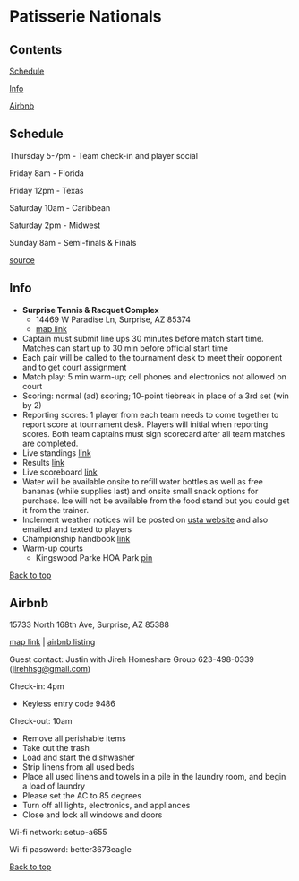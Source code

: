 # Patisserie Nationals

## Contents

[Schedule](https://github.com/kyen7/test/blob/main/patisserie_202211.md#schedule)

[Info](https://github.com/kyen7/test/blob/main/patisserie_202211.md#info)

[Airbnb](https://github.com/kyen7/test/blob/main/patisserie_202211.md#airbnb)

## Schedule
Thursday 5-7pm - Team check-in and player social

Friday 8am - Florida

Friday 12pm - Texas

Saturday 10am - Caribbean

Saturday 2pm - Midwest 

Sunday 8am - Semi-finals & Finals

[source](https://docs.google.com/spreadsheets/d/e/2PACX-1vQ-MPqURYWWfjCzpMrhANycIpRTd_L_1sPFXWQUeo0vBJHNsffdmKdMpHqVXGrxzuzyYWrandsAp2cL/pubhtml)

## Info
- **Surprise Tennis & Racquet Complex**
	- 14469 W Paradise Ln, Surprise, AZ 85374
	- [map link](https://goo.gl/maps/K8Tq8ogjXRTac1Gs9)
- Captain must submit line ups 30 minutes before match start time. Matches can start up to 30 min before official start time
- Each pair will be called to the tournament desk to meet their opponent and to get court assignment
- Match play: 5 min warm-up; cell phones and electronics not allowed on court
- Scoring: normal (ad) scoring; 10-point tiebreak in place of a 3rd set (win by 2)
- Reporting scores: 1 player from each team needs to come together to report score at tournament desk. Players will initial when reporting scores. Both team captains must sign scorecard after all team matches are completed.
- Live standings [link](https://tennislink.usta.com/Leagues/Main/StatsAndStandings.aspx?SearchType=0)
- Results [link](https://www.usta.com/en/home/play/adult-tennis/programs/national/usta-league-national-championships-results.html)
- Live scoreboard [link](TBD)
- Water will be available onsite to refill water bottles as well as free bananas (while supplies last) and onsite small snack options for purchase. Ice will not be available from the food stand but you could get it from the trainer.
- Inclement weather notices will be posted on [usta website](https://www.usta.com/en/home/play/adult-tennis/programs/national/about-usta-league-national-championships.html) and also emailed and texted to players
- Championship handbook [link](https://www.usta.com/content/dam/usta/2022-pdfs/2022USTALeagueNationalMixed18Over7.0_9.0ChampionshipsHandbook.pdf)
- Warm-up courts
	- Kingswood Parke HOA Park [pin](https://goo.gl/maps/VGYHufAodB2CqeLA9)

[Back to top](#)
	
## Airbnb

15733 North 168th Ave, Surprise, AZ 85388

[map link](https://goo.gl/maps/sijiVUVn3qnzPY6q9) | [airbnb listing](https://www.airbnb.com/rooms/46117344)

Guest contact: Justin with Jireh Homeshare Group 623-498-0339 (jirehhsg@gmail.com)

Check-in: 4pm
- Keyless entry code 9486

Check-out: 10am
- Remove all perishable items
- Take out the trash
- Load and start the dishwasher
- Strip linens from all used beds
- Place all used linens and towels in a pile in the laundry room, and begin a load of laundry
- Please set the AC to 85 degrees
- Turn off all lights, electronics, and appliances
- Close and lock all windows and doors 

Wi-fi network: setup-a655 

Wi-fi password: better3673eagle

[Back to top](#)